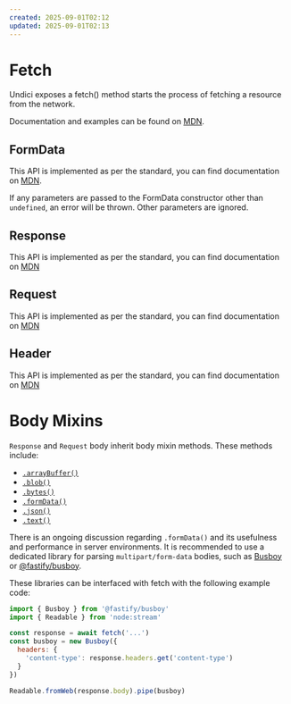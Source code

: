 ```yaml
---
created: 2025-09-01T02:12
updated: 2025-09-01T02:13
---
```

# Fetch

Undici exposes a fetch() method starts the process of fetching a resource from the network.

Documentation and examples can be found on [MDN](https://developer.mozilla.org/en-US/docs/Web/API/fetch).

## FormData

This API is implemented as per the standard, you can find documentation on [MDN](https://developer.mozilla.org/en-US/docs/Web/API/FormData).

If any parameters are passed to the FormData constructor other than `undefined`, an error will be thrown. Other parameters are ignored.

## Response

This API is implemented as per the standard, you can find documentation on [MDN](https://developer.mozilla.org/en-US/docs/Web/API/Response)

## Request

This API is implemented as per the standard, you can find documentation on [MDN](https://developer.mozilla.org/en-US/docs/Web/API/Request)

## Header

This API is implemented as per the standard, you can find documentation on [MDN](https://developer.mozilla.org/en-US/docs/Web/API/Headers)

# Body Mixins

`Response` and `Request` body inherit body mixin methods. These methods include:

- [`.arrayBuffer()`](https://fetch.spec.whatwg.org/#dom-body-arraybuffer)
- [`.blob()`](https://fetch.spec.whatwg.org/#dom-body-blob)
- [`.bytes()`](https://fetch.spec.whatwg.org/#dom-body-bytes)
- [`.formData()`](https://fetch.spec.whatwg.org/#dom-body-formdata)
- [`.json()`](https://fetch.spec.whatwg.org/#dom-body-json)
- [`.text()`](https://fetch.spec.whatwg.org/#dom-body-text)

There is an ongoing discussion regarding `.formData()` and its usefulness and performance in server environments. It is recommended to use a dedicated library for parsing `multipart/form-data` bodies, such as [Busboy](https://www.npmjs.com/package/busboy) or [@fastify/busboy](https://www.npmjs.com/package/@fastify/busboy).

These libraries can be interfaced with fetch with the following example code:

```mjs
import { Busboy } from '@fastify/busboy'
import { Readable } from 'node:stream'

const response = await fetch('...')
const busboy = new Busboy({
  headers: {
    'content-type': response.headers.get('content-type')
  }
})

Readable.fromWeb(response.body).pipe(busboy)
```
